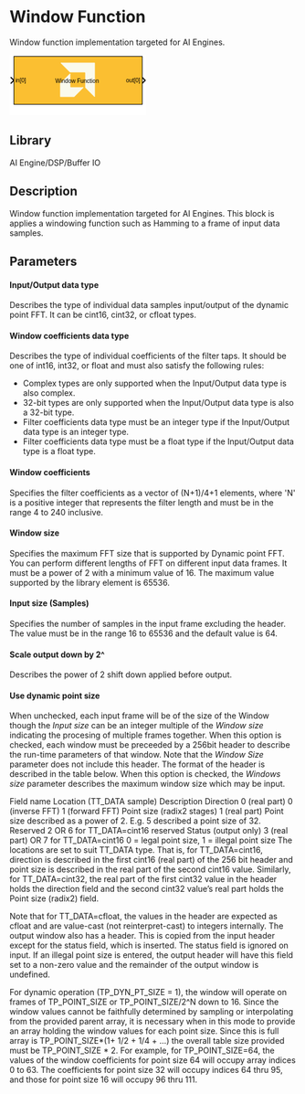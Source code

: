 # Window Function
Window function implementation targeted for AI Engines.

![](./Images/block.png)

## Library

AI Engine/DSP/Buffer IO

## Description

Window function implementation targeted for AI Engines. This block is
applies a windowing function such as Hamming to a
frame of input data samples.

## Parameters

#### Input/Output data type

Describes the type of individual data samples input/output of the
  dynamic point FFT. It can be cint16, cint32, or cfloat types.

#### Window coefficients data type

Describes the type of individual coefficients of the filter taps. It
  should be one of int16, int32, or float and must also satisfy the
  following rules:
  - Complex types are only supported when the Input/Output data type is
    also complex.
  - 32-bit types are only supported when the Input/Output data type is
    also a 32-bit type.
  - Filter coefficients data type must be an integer type if the
    Input/Output data type is an integer type.
  - Filter coefficients data type must be a float type if the
    Input/Output data type is a float type.

#### Window coefficients
Specifies the filter coefficients as a vector of (N+1)/4+1 elements,
  where 'N' is a positive integer that represents the filter length and
  must be in the range 4 to 240 inclusive.

#### Window size
Specifies the maximum FFT size that is supported by Dynamic point FFT.
  You can perform different lengths of FFT on different input data
  frames. It must be a power of 2 with a minimum value of 16. The
  maximum value supported by the library element is 65536.


#### Input size (Samples)

Specifies the number of samples in the input frame excluding the
  header. The value must be in the range 16 to 65536 and the default
  value is 64.

#### Scale output down by 2^

Describes the power of 2 shift down applied before output.

#### Use dynamic point size
When unchecked, each input frame will be of the size of the Window though the _Input size_ can be an integer multiple of the _Window size_ indicating the procesing of multiple frames together. When this option is checked, each window must be preceeded by a 256bit header to describe the run-time parameters of that window. Note that the _Window Size_ parameter does not include this header. The format of the header is described in the table below. When this option is checked, the _Windows size_ parameter describes the maximum window size which may be input.

Field name	Location (TT_DATA sample)	Description
Direction	0 (real part)	0 (inverse FFT) 1 (forward FFT)
Point size (radix2 stages)	1 (real part)	Point size described as a power of 2. E.g. 5 described a point size of 32.
Reserved	2 OR 6 for TT_DATA=cint16	reserved
Status (output only)	3 (real part) OR 7 for TT_DATA=cint16	0 = legal point size, 1 = illegal point size
The locations are set to suit TT_DATA type. That is, for TT_DATA=cint16, direction is described in the first cint16 (real part) of the 256 bit header and point size is described in the real part of the second cint16 value. Similarly, for TT_DATA=cint32, the real part of the first cint32 value in the header holds the direction field and the second cint32 value’s real part holds the Point size (radix2) field.

Note that for TT_DATA=cfloat, the values in the header are expected as cfloat and are value-cast (not reinterpret-cast) to integers internally. The output window also has a header. This is copied from the input header except for the status field, which is inserted. The status field is ignored on input. If an illegal point size is entered, the output header will have this field set to a non-zero value and the remainder of the output window is undefined.

For dynamic operation (TP_DYN_PT_SIZE = 1), the window will operate on frames of TP_POINT_SIZE or TP_POINT_SIZE/2^N down to 16. Since the window values cannot be faithfully determined by sampling or interpolating from the provided parent array, it is necessary when in this mode to provide an array holding the window values for each point size. Since this is full array is TP_POINT_SIZE*(1+ 1/2 + 1/4 + …) the overall table size provided must be TP_POINT_SIZE * 2. For example, for TP_POINT_SIZE=64, the values of the window coefficients for point size 64 will occupy array indices 0 to 63. The coefficients for point size 32 will occupy indices 64 thru 95, and those for point size 16 will occupy 96 thru 111.
